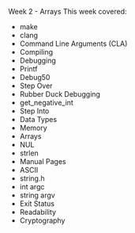 Week 2 - Arrays
This week covered:
* make
* clang
* Command Line Arguments (CLA)
* Compiling
* Debugging
* Printf
* Debug50
* Step Over
* Rubber Duck Debugging
* get_negative_int
* Step Into
* Data Types
* Memory
* Arrays
* NUL
* strlen
* Manual Pages
* ASCII
* string.h
* int argc
* string argv
* Exit Status
* Readability
* Cryptography

